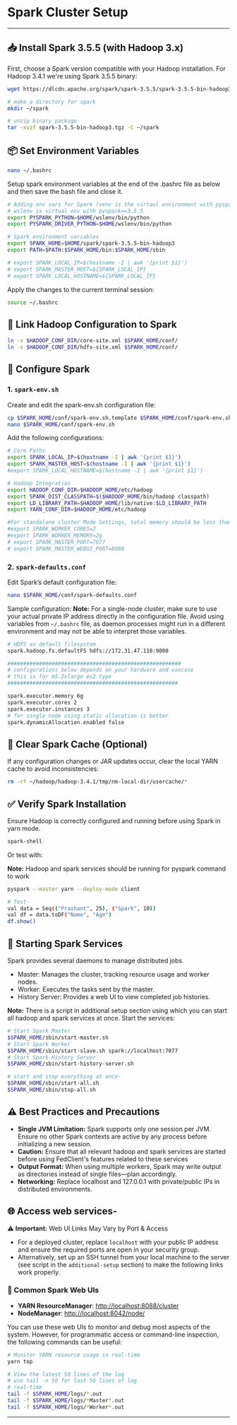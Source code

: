 # Spark Cluster Setup

---

## 📥 Install Spark 3.5.5 (with Hadoop 3.x)

First, choose a Spark version compatible with your Hadoop installation. For Hadoop 3.4.1 we're using Spark 3.5.5 binary:

```bash
wget https://dlcdn.apache.org/spark/spark-3.5.5/spark-3.5.5-bin-hadoop3.tgz

# make a directory for spark
mkdir ~/spark

# unzip binary package
tar -xvzf spark-3.5.5-bin-hadoop3.tgz -C ~/spark
```

## 📦 Set Environment Variables

```bash
nano ~/.bashrc
```

Setup spark environment variables at the end of the .bashrc file as below and then save the bash file and close it.

```bash
# Adding env vars for Spark (venv is the virtaul environment with pyspark and other dependencies installed)
# wslenv is virtual env with pyspark==3.5.5
export PYSPARK_PYTHON=$HOME/wslenv/bin/python
export PYSPARK_DRIVER_PYTHON=$HOME/wslenv/bin/python

# Spark environment variables
export SPARK_HOME=$HOME/spark/spark-3.5.5-bin-hadoop3
export PATH=$PATH:$SPARK_HOME/bin:$SPARK_HOME/sbin

# export SPARK_LOCAL_IP=$(hostname -I | awk '{print $1}')
# export SPARK_MASTER_HOST=${SPARK_LOCAL_IP}
# export SPARK_LOCAL_HOSTNAME=${SPARK_LOCAL_IP}

```

Apply the changes to the current terminal session:

```bash
source ~/.bashrc
```

## 🔗 Link Hadoop Configuration to Spark

```bash
ln -s $HADOOP_CONF_DIR/core-site.xml $SPARK_HOME/conf/
ln -s $HADOOP_CONF_DIR/hdfs-site.xml $SPARK_HOME/conf/
```

## 🔧 Configure Spark

### 1. `spark-env.sh`

Create and edit the spark-env.sh configuration file:

```bash
cp $SPARK_HOME/conf/spark-env.sh.template $SPARK_HOME/conf/spark-env.sh
nano $SPARK_HOME/conf/spark-env.sh
```

Add the following configurations:

```bash
# Core Paths
export SPARK_LOCAL_IP=$(hostname -I | awk '{print $1}')
export SPARK_MASTER_HOST=$(hostname -I | awk '{print $1}')
#export SPARK_LOCAL_HOSTNAME=$(hostname -I | awk '{print $1}')

# Hadoop Integration
export HADOOP_CONF_DIR=$HADOOP_HOME/etc/hadoop
export SPARK_DIST_CLASSPATH=$($HADOOP_HOME/bin/hadoop classpath)
export LD_LIBRARY_PATH=$HADOOP_HOME/lib/native:$LD_LIBRARY_PATH
export YARN_CONF_DIR=$HADOOP_HOME/etc/hadoop

#For standalone cluster Mode Settings, total memory should be less than avail (consider mry for OS too)
#export SPARK_WORKER_CORES=2
#export SPARK_WORKER_MEMORY=2g
# export SPARK_MASTER_PORT=7077
# export SPARK_MASTER_WEBUI_PORT=8080
```

### 2. `spark-defaults.conf`

Edit Spark’s default configuration file:

```bash
nano $SPARK_HOME/conf/spark-defaults.conf
```

Sample configuration:
**Note:** For a single-node cluster, make sure to use your actual private IP address directly in the configuration file. Avoid using variables from `~/.bashrc` file, as daemon processes might run in a different environment and may not be able to interpret those variables.

```bash
# HDFS as default filesystem
spark.hadoop.fs.defaultFS hdfs://172.31.47.110:9000

#######################################################
# configurations below depends on your hardware and usecase
# this is for m5.2xlarge ec2 type
######################################################

spark.executor.memory 6g
spark.executor.cores 2
spark.executor.instances 3
# for single node using static allocation is better
spark.dynamicAllocation.enabled false
```

## 🧹 Clear Spark Cache (Optional)

If any configuration changes or JAR updates occur, clear the local YARN cache to avoid inconsistencies:

```bash
rm -rf ~/hadoop/hadoop-3.4.1/tmp/nm-local-dir/usercache/*
```

## ✅ Verify Spark Installation

Ensure Hadoop is correctly configured and running before using Spark in yarn mode.

```bash
spark-shell
```

Or test with:

**Note:** Hadoop and spark services should be running for pyspark command to work

```bash
pyspark --master yarn --deploy-mode client

# Test-
val data = Seq(("Prashant", 25), ("Spark", 10))
val df = data.toDF("Name", "Age")
df.show()
```

## 🚀 Starting Spark Services

Spark provides several daemons to manage distributed jobs.

- Master: Manages the cluster, tracking resource usage and worker nodes.
- Worker: Executes the tasks sent by the master.
- History Server: Provides a web UI to view completed job histories.

**Note:** There is a script in additional setup section using which you can start all hadoop and spark services at once.
Start the services:

```bash
# Start Spark Master
$SPARK_HOME/sbin/start-master.sh
# Start Spark Worker
$SPARK_HOME/sbin/start-slave.sh spark://localhost:7077
# Start Spark History Server
$SPARK_HOME/sbin/start-history-server.sh

# start and stop everything at once-
$SPARK_HOME/sbin/start-all.sh
$SPARK_HOME/sbin/stop-all.sh
```

## ⚠️ Best Practices and Precautions

- **Single JVM Limitation:** Spark supports only one session per JVM. Ensure no other Spark contexts are active by any process before initializing a new session.
- **Caution:** Ensure that all relevant hadoop and spark services are started before using FedClient's features related to these services
- **Output Format:** When using multiple workers, Spark may write output as directories instead of single files—plan accordingly.
- **Networking:** Replace localhost and 127.0.0.1 with private/public IPs in distributed environments.

## 🌐 Access web services-

⚠️ **Important:** Web UI Links May Vary by Port & Access

- For a deployed cluster, replace `localhost` with your public IP address and ensure the required ports are open in your security group.
- Alternatively, set up an SSH tunnel from your local machine to the server (see script in the `additional-setup` section) to make the following links work properly.

### 🔗 Common Spark Web UIs

<!-- # since spark is running on YARN client mode, so YARN cluster UI will be used -->

- **YARN ResourceManager**: [http://localhost:8088/cluster](http://localhost:8088/cluster)
- **NodeManager**: [http://localhost:8042/node/](http://localhost:8042/node/)

You can use these web UIs to monitor and debug most aspects of the system. However, for programmatic access or command-line inspection, the following commands can be useful:

```bash
# Monitor YARN resource usage in real-time
yarn top

# View the latest 50 lines of the log
# use tail -n 50 for last 50 lines of log
# real-time
tail -f $SPARK_HOME/logs/*.out
tail -f $SPARK_HOME/logs/*Master*.out
tail -f $SPARK_HOME/logs/*Worker*.out

```

---
